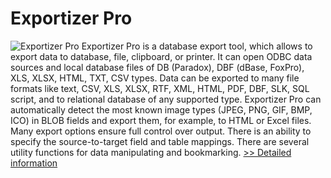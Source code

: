 # Exportizer Pro
![Exportizer Pro](https://mycommerce.akamaized.net/api/pimages/P300943904/BIG/300943904.PNG)
Exportizer Pro is a database export tool, which allows to export data to database, file, clipboard, or printer. It can open ODBC data sources and local database files of DB (Paradox), DBF (dBase, FoxPro), XLS, XLSX, HTML, TXT, CSV types. Data can be exported to many file formats like text, CSV, XLS, XLSX, RTF, XML, HTML, PDF, DBF, SLK, SQL script, and to relational database of any supported type. Exportizer Pro can automatically detect the most known image types (JPEG, PNG, GIF, BMP, ICO) in BLOB fields and export them, for example, to HTML or Excel files. Many export options ensure full control over output. There is an ability to specify the source-to-target field and table mappings. There are several utility functions for data manipulating and bookmarking.
[>> Detailed information](https://secure.shareit.com/shareit/product.html?productid=300943904&affiliateid=200057808)